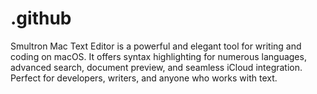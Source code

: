 # .github
Smultron Mac Text Editor is a powerful and elegant tool for writing and coding on macOS. It offers syntax highlighting for numerous languages, advanced search, document preview, and seamless iCloud integration. Perfect for developers, writers, and anyone who works with text.
